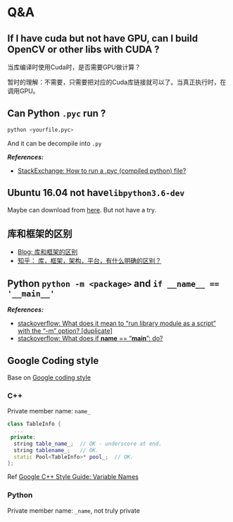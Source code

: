# Q&A

## If I have cuda but not have GPU, can I build OpenCV or other libs with CUDA ?

当库编译时使用Cuda时，是否需要GPU做计算？

暂时的理解：不需要，只需要把对应的Cuda库链接就可以了。当真正执行时，在调用GPU。

## Can Python `.pyc` run ?

```python
python <yourfile.pyc>
```

And it can be decompile into `.py`

***References:***

- [StackExchange: How to run a .pyc (compiled python) file?](https://askubuntu.com/questions/153823/how-to-run-a-pyc-compiled-python-file)

## Ubuntu 16.04 not have`libpython3.6-dev`

Maybe can download from [here](https://stackoverflow.com/questions/43621584/why-cant-i-install-python3-6-dev-on-ubuntu16-04). But not have a try.

## 库和框架的区别

- [Blog: 库和框架的区别](https://www.cnblogs.com/xuld/archive/2011/02/20/1958933.html)
- [知乎： 库，框架，架构，平台，有什么明确的区别？](https://www.zhihu.com/question/29643471)

## Python `python -m <package>` and `if __name__ == '__main__'`

***References:***

- [stackoverflow: What does it mean to “run library module as a script” with the “-m” option? [duplicate]](https://stackoverflow.com/questions/46319694/what-does-it-mean-to-run-library-module-as-a-script-with-the-m-option)
- [stackoverflow: What does if __name__ == “__main__”: do?](https://stackoverflow.com/questions/419163/what-does-if-name-main-do)

## Google Coding style

Base on [Google coding style](https://google.github.io/styleguide/)

### C++

Private member name: `name_`

```c++
class TableInfo {
  ...
 private:
  string table_name_;  // OK - underscore at end.
  string tablename_;   // OK.
  static Pool<TableInfo>* pool_;  // OK.
};
```

Ref [Google C++ Style Guide: Variable Names](https://google.github.io/styleguide/cppguide.html#Variable_Names)

### Python

Private member name: `_name`, not truly private